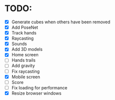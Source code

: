 # TODO:

- [x] Generate cubes when others have been removed
- [x] Add PoseNet
- [x] Track hands
- [x] Raycasting
- [x] Sounds
- [x] Add 3D models
- [x] Home screen
- [ ] Hands trails
- [ ] Add gravity
- [ ] Fix raycasting
- [x] Mobile screen
- [ ] Score
- [ ] Fix loading for performance
- [x] Resize browser windows
